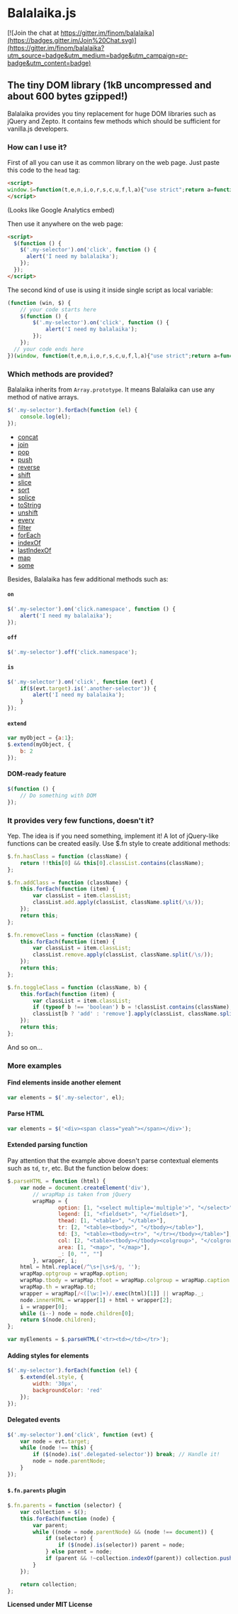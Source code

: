 Balalaika.js
=========

[![Join the chat at https://gitter.im/finom/balalaika](https://badges.gitter.im/Join%20Chat.svg)](https://gitter.im/finom/balalaika?utm_source=badge&utm_medium=badge&utm_campaign=pr-badge&utm_content=badge)
## The tiny DOM library (1kB uncompressed and about 600 bytes gzipped!)

Balalaika provides you tiny replacement for huge DOM libraries such as jQuery and Zepto. It contains few methods which should be sufficient for vanilla.js developers.

### How can I use it?
First of all you can use it as common library on the web page. Just paste this code to the ``head`` tag:
```html
<script>
window.$=function(t,e,n,i,o,r,s,c,u,f,l,a){"use strict";return a=function(t,e){return new a.i(t,e)},a.i=function(i,o){n.push.apply(this,i?i.nodeType||i==t?[i]:""+i===i?/</.test(i)?((c=e.createElement(o||"q")).innerHTML=i,c.children):(o&&a(o)[0]||e).querySelectorAll(i):/f/.test(typeof i)?/c/.test(e.readyState)?i():a(e).on("DOMContentLoaded",i):i:n)},a.i[l="prototype"]=(a.extend=function(t){for(f=arguments,c=1;c<f.length;c++)if(l=f[c])for(u in l)t[u]=l[u];return t}).call(a,a.fn=a[l]=n,{on:function(t,e){return t=t.split(i),this.map(function(n){(i[c=t[0]+(n.b$=n.b$||++o)]=i[c]||[]).push([e,t[1]]),n["add"+r](t[0],e)}),this},off:function(t,e){return t=t.split(i),l="remove"+r,this.map(function(n){if(f=i[t[0]+n.b$],c=f&&f.length)for(;u=f[--c];)e&&e!=u[0]||t[1]&&t[1]!=u[1]||(n[l](t[0],u[0]),f.splice(c,1));else t[1]||n[l](t[0],e)}),this},is:function(t){return c=this[0],(c.matches||c["webkit"+s]||c["moz"+s]||c["ms"+s]).call(c,t)}}),a}(window,document,[],/\.(.+)/,0,"EventListener","MatchesSelector");
</script>
```
(Looks like Google Analytics embed)

Then use it anywhere on the web page:
```html
<script>
  $(function () {
    $('.my-selector').on('click', function () {
      alert('I need my balalaika');
    });
  });
</script>
```

The second kind of use is using it inside single script as local variable:
```js
(function (win, $) {
	// your code starts here
	$(function () {
		$('.my-selector').on('click', function () {
			alert('I need my balalaika');
		});
	});
  // your code ends here
})(window, function(t,e,n,i,o,r,s,c,u,f,l,a){"use strict";return a=function(t,e){return new a.i(t,e)},a.i=function(i,o){n.push.apply(this,i?i.nodeType||i==t?[i]:""+i===i?/</.test(i)?((c=e.createElement(o||"q")).innerHTML=i,c.children):(o&&a(o)[0]||e).querySelectorAll(i):/f/.test(typeof i)?/c/.test(e.readyState)?i():a(e).on("DOMContentLoaded",i):i:n)},a.i[l="prototype"]=(a.extend=function(t){for(f=arguments,c=1;c<f.length;c++)if(l=f[c])for(u in l)t[u]=l[u];return t}).call(a,a.fn=a[l]=n,{on:function(t,e){return t=t.split(i),this.map(function(n){(i[c=t[0]+(n.b$=n.b$||++o)]=i[c]||[]).push([e,t[1]]),n["add"+r](t[0],e)}),this},off:function(t,e){return t=t.split(i),l="remove"+r,this.map(function(n){if(f=i[t[0]+n.b$],c=f&&f.length)for(;u=f[--c];)e&&e!=u[0]||t[1]&&t[1]!=u[1]||(n[l](t[0],u[0]),f.splice(c,1));else t[1]||n[l](t[0],e)}),this},is:function(t){return c=this[0],(c.matches||c["webkit"+s]||c["moz"+s]||c["ms"+s]).call(c,t)}}),a}(window,document,[],/\.(.+)/,0,"EventListener","MatchesSelector"));
```

### Which methods are provided?
Balalaika inherits from ``Array.prototype``. It means Balalaika can use any method of native arrays.
```js
$('.my-selector').forEach(function (el) {
	console.log(el);
});
```

<ul>
			<li><a href="https://developer.mozilla.org/en-US/docs/Web/JavaScript/Reference/Global_Objects/Array/concat" target="_blank">concat</a></li>
			<li><a href="https://developer.mozilla.org/en-US/docs/Web/JavaScript/Reference/Global_Objects/Array/join" target="_blank">join</a></li>
			<li><a href="https://developer.mozilla.org/en-US/docs/Web/JavaScript/Reference/Global_Objects/Array/pop" target="_blank">pop</a></li>
			<li><a href="https://developer.mozilla.org/en-US/docs/Web/JavaScript/Reference/Global_Objects/Array/push" target="_blank">push</a></li>
			<li><a href="https://developer.mozilla.org/en-US/docs/Web/JavaScript/Reference/Global_Objects/Array/reverse" target="_blank">reverse</a></li>
			<li><a href="https://developer.mozilla.org/en-US/docs/Web/JavaScript/Reference/Global_Objects/Array/shift" target="_blank">shift</a></li>
			<li><a href="https://developer.mozilla.org/en-US/docs/Web/JavaScript/Reference/Global_Objects/Array/slice" target="_blank">slice</a></li>
			<li><a href="https://developer.mozilla.org/en-US/docs/Web/JavaScript/Reference/Global_Objects/Array/sort" target="_blank">sort</a></li>
			<li><a href="https://developer.mozilla.org/en-US/docs/Web/JavaScript/Reference/Global_Objects/Array/splice" target="_blank">splice</a></li>
			<li><a href="https://developer.mozilla.org/en-US/docs/Web/JavaScript/Reference/Global_Objects/Array/toString"  target="_blank">toString</a></li>
			<li><a href="https://developer.mozilla.org/en-US/docs/Web/JavaScript/Reference/Global_Objects/Array/unshift" target="_blank">unshift</a></li>
			<li><a href="https://developer.mozilla.org/en-US/docs/Web/JavaScript/Reference/Global_Objects/Array/every" target="_blank">every</a></li>
			<li><a href="https://developer.mozilla.org/en-US/docs/Web/JavaScript/Reference/Global_Objects/Array/filter" target="_blank">filter</a></li>
			<li><a href="https://developer.mozilla.org/en-US/docs/Web/JavaScript/Reference/Global_Objects/Array/forEach" target="_blank">forEach</a></li>
			<li><a href="https://developer.mozilla.org/en-US/docs/Web/JavaScript/Reference/Global_Objects/Array/indexOf">indexOf</a></li>
			<li><a href="https://developer.mozilla.org/en-US/docs/Web/JavaScript/Reference/Global_Objects/Array/lastIndexOf" target="_blank">lastIndexOf</a></li>
			<li><a href="https://developer.mozilla.org/en-US/docs/Web/JavaScript/Reference/Global_Objects/Array/map" target="_blank">map</a></li>
			<li><a href="https://developer.mozilla.org/en-US/docs/Web/JavaScript/Reference/Global_Objects/Array/some" target="_blank">some</a></li>
		</ul>

Besides, Balalaika has few additional methods such as:
#### ``on``
```js
$('.my-selector').on('click.namespace', function () {
	alert('I need my balalaika');
});
```
#### ``off``
```js
$('.my-selector').off('click.namespace');
```
#### ``is``
```js
$('.my-selector').on('click', function (evt) {
	if($(evt.target).is('.another-selector')) {
		alert('I need my balalaika');
	}
});
```
#### ``extend``
```js
var myObject = {a:1};
$.extend(myObject, {
	b: 2
});
```
#### DOM-ready feature
```js
$(function () {
	// Do something with DOM
});
```

### It provides very few functions, doesn't it?
Yep. The idea is if you need something, implement it! A lot of jQuery-like functions can be created easily. Use $.fn style to create additional methods:
```js
$.fn.hasClass = function (className) {
	return !!this[0] && this[0].classList.contains(className);
};
```
```js
$.fn.addClass = function (className) {
	this.forEach(function (item) {
		var classList = item.classList;
		classList.add.apply(classList, className.split(/\s/));
	});
	return this;
};
```
```js
$.fn.removeClass = function (className) {
	this.forEach(function (item) {
		var classList = item.classList;
		classList.remove.apply(classList, className.split(/\s/));
	});
	return this;
};
```
```js
$.fn.toggleClass = function (className, b) {
	this.forEach(function (item) {
		var classList = item.classList;
		if (typeof b !== 'boolean') b = !classList.contains(className);
		classList[b ? 'add' : 'remove'].apply(classList, className.split(/\s/));
	});
	return this;
};
```
And so on...

### More examples
#### Find elements inside another element
```js
var elements = $('.my-selector', el);
```

#### Parse HTML
```js
var elements = $('<div><span class="yeah"></span></div>');
```

#### Extended parsing function
Pay attention that the example above doesn't parse contextual elements such as ``td``, ``tr``, etc. But the function below does:
```js
$.parseHTML = function (html) {
	var node = document.createElement('div'),
		// wrapMap is taken from jQuery
		wrapMap = {
				option: [1, "<select multiple='multiple'>", "</select>"],
				legend: [1, "<fieldset>", "</fieldset>"],
				thead: [1, "<table>", "</table>"],
				tr: [2, "<table><tbody>", "</tbody></table>"],
				td: [3, "<table><tbody><tr>", "</tr></tbody></table>"],
				col: [2, "<table><tbody></tbody><colgroup>", "</colgroup></table>"],
				area: [1, "<map>", "</map>"],
				_: [0, "", ""]
		}, wrapper, i;
	html = html.replace(/^\s+|\s+$/g, '');
	wrapMap.optgroup = wrapMap.option;
	wrapMap.tbody = wrapMap.tfoot = wrapMap.colgroup = wrapMap.caption = wrapMap.thead;
	wrapMap.th = wrapMap.td;
	wrapper = wrapMap[/<([\w:]+)/.exec(html)[1]] || wrapMap._;
	node.innerHTML = wrapper[1] + html + wrapper[2];
	i = wrapper[0];
	while (i--) node = node.children[0];
	return $(node.children);
};

var myElements = $.parseHTML('<tr><td></td></tr>');
```

#### Adding styles for elements
```js
$('.my-selector').forEach(function (el) {
	$.extend(el.style, {
		width: '30px',
		backgroundColor: 'red'
	});
});
```
#### Delegated events
```js
$('.my-selector').on('click', function (evt) {
	var node = evt.target;
	while (node !== this) {
		if ($(node).is('.delegated-selector')) break; // Handle it!
		node = node.parentNode;
	}
});
```
#### ``$.fn.parents`` plugin
```js
$.fn.parents = function (selector) {
	var collection = $();
	this.forEach(function (node) {
		var parent;
		while ((node = node.parentNode) && (node !== document)) {
			if (selector) {
				if ($(node).is(selector)) parent = node;
			} else parent = node;
			if (parent && !~collection.indexOf(parent)) collection.push(parent);
		}
	});

	return collection;
};
```
**Licensed under MIT License**
